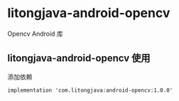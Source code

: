 # litongjava-android-opencv
Opencv Android 库

## litongjava-android-opencv 使用
添加依赖
```
implementation 'com.litongjava:android-opencv:1.0.0'
```